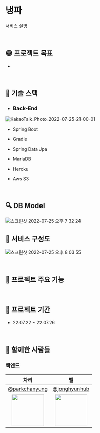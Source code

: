 # 냉파

서비스 설명


<br>

## :sweat_smile: 프로젝트 목표

-

<br>

## :rocket: 기술 스택

* ### Back-End

![KakaoTalk_Photo_2022-07-25-21-00-01](https://user-images.githubusercontent.com/67010993/180773002-6ae83375-62bf-4394-99ed-c8b24c3e42ba.png)

- Spring Boot
- Gradle
- Spring Data Jpa
- MariaDB

- Heroku
- Aws S3

<br>

## :mag: DB Model

![스크린샷 2022-07-25 오후 7 32 24](
https://user-images.githubusercontent.com/50781066/180759625-2c3a84c4-0c20-42b2-b6ca-a73a7e63b034.png
)
<br>
## :monocle_face: 서비스 구성도

![스크린샷 2022-07-25 오후 8 03 55](
https://user-images.githubusercontent.com/50781066/180764659-b5d83b62-3715-4b39-b4d1-0a2bec764b83.png
)

<br>

## :monocle_face: 프로젝트 주요 기능

<br>

## :calendar: 프로젝트 기간

-   22.07.22 ~ 22.07.26

<br>

## :construction_worker: 함께한 사람들

### 백엔드

|                                차리                                    |                              벨                                           | 
| :-------------------------------------------------------------------: | :----------------------------------------------------------------------: |
|                [@parkchanyung](https://github.com/parkchanyung)       |              [@jonghyunhub](https://github.com/jonghyunhub)              | 
|<img src="https://avatars.githubusercontent.com/jieunjenchoi" width="100"> | <img src="https://avatars.githubusercontent.com/jonghyunhub" width="100"> |
